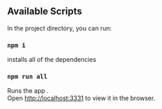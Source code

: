 ## Available Scripts

In the project directory, you can run:

### `npm i`

installs all of the dependencies

### `npm run all`

Runs the app .<br />
Open [http://localhost:3331](http://localhost:3331) to view it in the browser.

